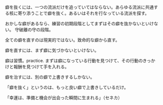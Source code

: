 癖を抜くには、一つの流派だけを追っていてはならない。あらゆる流派に共通する核に寄り添うことで癖を抜く。あるいはそれを行なっている流派を探す。

おかしな癖があるなら、練習の初期段階としてまずはその癖を抜かないといけない。
守破離の守の段階。

全ての癖を直すのは現実的ではない。致命的な癖から直す。

癖を直すには、まず癖に気づかないといけない。

癖は習慣。practice.
まずは癖になっている行動を見つけて、その行動のきっかけと報酬を見つけて手を入れる。

癖を治すには、別の癖で上書きするしかない。

「癖を抜く」というのは、もっと良い癖で上書きしているだけ。

「幸運は、準備と機会が出会った瞬間に生まれる」（セネカ）
